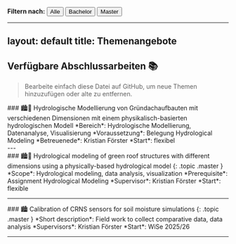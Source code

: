 
<p>
  <strong>Filtern nach:</strong>
  <button onclick="filterThemen('all')">Alle</button>
  <button onclick="filterThemen('bachelor')">Bachelor</button>
  <button onclick="filterThemen('master')">Master</button>
</p>

<script>
  function filterThemen(art) {
    const themen = document.querySelectorAll('.thema');
    themen.forEach(el => {
      if (art === 'all' || el.classList.contains(art)) {
        el.style.display = 'block';
      } else {
        el.style.display = 'none';
      }
    });
  }
</script>

---
layout: default
title: Themenangebote
---

## Verfügbare Abschlussarbeiten 📚

> Bearbeite einfach diese Datei auf GitHub, um neue Themen hinzuzufügen oder alte zu entfernen.

<div class="thema bachelor">
### 🏙️🌱 Hydrologische Modellierung von Gründachaufbauten mit verschiedenen Dimensionen mit einem physikalisch-basierten hydrologischen Modell
*Bereich*: Hydrologische Modellierung, Datenanalyse, Visualisierung
*Voraussetzung*: Belegung Hydrological Modeling
*Betreuenede*: Kristian Förster
*Start*: flexibel
</div>
---

<div class="thema master">
### 🏙️🌱 Hydrological modeling of green roof structures with different dimensions using a physically-based hydrological model {: .topic .master }
*Scope*: Hydrological modeling, data analysis, visualization
*Prerequisite*: Assignment Hydrological Modeling
*Supervisor*: Kristian Förster
*Start*: flexible
</div>

---
<div class="thema master">
### 🏙️ Calibration of CRNS sensors for soil moisture simulations {: .topic .master }
*Short description*: Field work to collect comparative data, data analysis
*Supervisors*: Kristian Förster
*Start*: WiSe 2025/26
</div>


---

<!-- Weitere Themen einfach im gleichen Format anhängen -->
